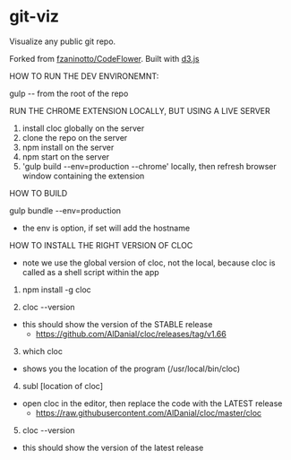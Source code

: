 git-viz
==========

Visualize any public git repo.

Forked from <a href="https://github.com/fzaninotto/CodeFlower">fzaninotto/CodeFlower</a>. 
Built with <a href="https://github.com/mbostock/d3">d3.js</a>



HOW TO RUN THE DEV ENVIRONEMNT:

gulp -- from the root of the repo 



RUN THE CHROME EXTENSION LOCALLY, BUT USING A LIVE SERVER
1. install cloc globally on the server
2. clone the repo on the server
3. npm install on the server
4. npm start on the server
5. 'gulp build --env=production --chrome' locally, then refresh browser window containing the extension


HOW TO BUILD

gulp bundle --env=production
  - the env is option, if set will add the hostname


HOW TO INSTALL THE RIGHT VERSION OF CLOC

- note we use the global version of cloc, not the local, because cloc is called as a shell script within the app

1. npm install -g cloc

2. cloc --version 
  - this should show the version of the STABLE release
    - https://github.com/AlDanial/cloc/releases/tag/v1.66

3. which cloc
  - shows you the location of the program (/usr/local/bin/cloc)

4. subl [location of cloc]
  - open cloc in the editor, then replace the code with the LATEST release
    - https://raw.githubusercontent.com/AlDanial/cloc/master/cloc

5. cloc --version
  - this should show the version of the latest release

